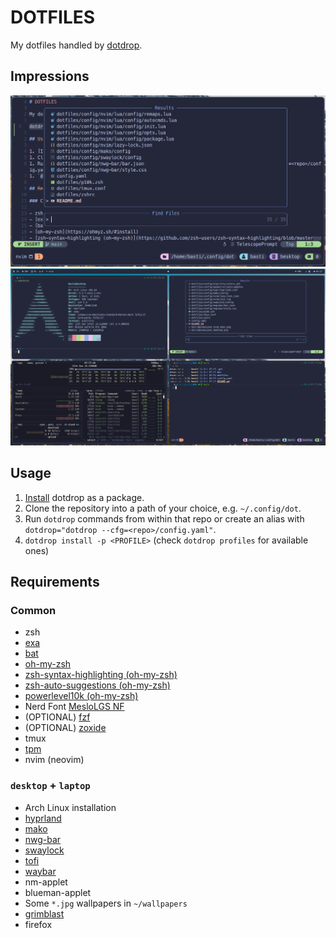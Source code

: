 # DOTFILES

My dotfiles handled by [dotdrop](https://github.com/deadc0de6/dotdrop).

## Impressions

![nvim-tmux](./doc/impressions_nvim_tmux.png)
![desktop](./doc/impressions_desktop.png)

## Usage

1. [Install](https://dotdrop.readthedocs.io/en/latest/installation/) dotdrop as a package.
1. Clone the repository into a path of your choice, e.g. `~/.config/dot`.
1. Run `dotdrop` commands from within that repo or create an alias with `dotdrop="dotdrop --cfg=<repo>/config.yaml"`.
1. `dotdrop install -p <PROFILE>` (check `dotdrop profiles` for available ones)

## Requirements

### Common

- zsh
- [exa](https://itsfoss.com/exa/)
- [bat](https://github.com/sharkdp/bat)
- [oh-my-zsh](https://ohmyz.sh/#install)
- [zsh-syntax-highlighting (oh-my-zsh)](https://github.com/zsh-users/zsh-syntax-highlighting/blob/master/INSTALL.md#oh-my-zsh)
- [zsh-auto-suggestions (oh-my-zsh)](https://github.com/zsh-users/zsh-autosuggestions/blob/master/INSTALL.md#oh-my-zsh)
- [powerlevel10k (oh-my-zsh)](https://github.com/romkatv/powerlevel10k#oh-my-zsh)
- Nerd Font [MesloLGS NF](https://github.com/romkatv/powerlevel10k#manual-font-installation)
- (OPTIONAL) [fzf](https://github.com/junegunn/fzf)
- (OPTIONAL) [zoxide](https://github.com/ajeetdsouza/zoxide)
- tmux
- [tpm](https://github.com/tmux-plugins/tpm)
- nvim (neovim)

### `desktop` + `laptop`

- Arch Linux installation
- [hyprland](https://wiki.hyprland.org/)
- [mako](https://github.com/emersion/mako)
- [nwg-bar](https://github.com/nwg-piotr/nwg-bar)
- [swaylock](https://github.com/swaywm/swaylock)
- [tofi](https://github.com/philj56/tofi)
- [waybar](https://github.com/Alexays/Waybar)
- nm-applet
- blueman-applet
- Some `*.jpg` wallpapers in `~/wallpapers`
- [grimblast](https://github.com/hyprwm/contrib#grimblast)
- firefox

